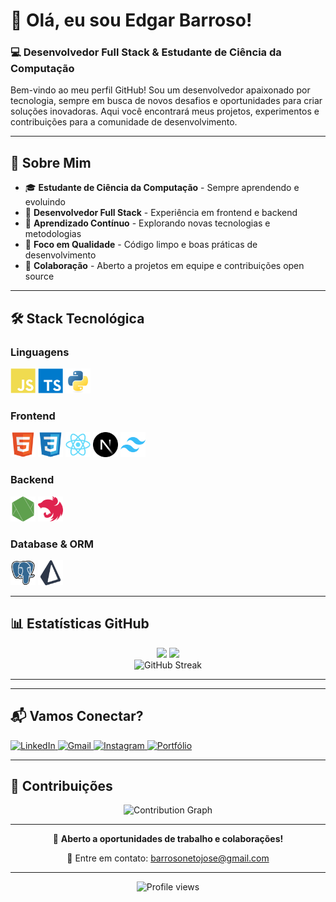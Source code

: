 # 👋 Olá, eu sou Edgar Barroso!

### 💻 Desenvolvedor Full Stack & Estudante de Ciência da Computação

Bem-vindo ao meu perfil GitHub! Sou um desenvolvedor apaixonado por tecnologia, sempre em busca de novos desafios e oportunidades para criar soluções inovadoras. Aqui você encontrará meus projetos, experimentos e contribuições para a comunidade de desenvolvimento.

---

## 🚀 Sobre Mim

- 🎓 **Estudante de Ciência da Computação** - Sempre aprendendo e evoluindo
- 💼 **Desenvolvedor Full Stack** - Experiência em frontend e backend
- 🌱 **Aprendizado Contínuo** - Explorando novas tecnologias e metodologias
- 🎯 **Foco em Qualidade** - Código limpo e boas práticas de desenvolvimento
- 🤝 **Colaboração** - Aberto a projetos em equipe e contribuições open source

---

## 🛠️ Stack Tecnológica

### Linguagens
<div align="left">
  <img alt="JavaScript" height="40" width="40" src="https://raw.githubusercontent.com/devicons/devicon/master/icons/javascript/javascript-plain.svg">
  <img alt="TypeScript" height="40" width="40" src="https://raw.githubusercontent.com/devicons/devicon/master/icons/typescript/typescript-plain.svg">
  <img alt="Python" height="40" width="40" src="https://raw.githubusercontent.com/devicons/devicon/master/icons/python/python-original.svg">
</div>

### Frontend
<div align="left">
  <img alt="HTML5" height="40" width="40" src="https://raw.githubusercontent.com/devicons/devicon/master/icons/html5/html5-original.svg">
  <img alt="CSS3" height="40" width="40" src="https://raw.githubusercontent.com/devicons/devicon/master/icons/css3/css3-original.svg">
  <img alt="React" height="40" width="40" src="https://raw.githubusercontent.com/devicons/devicon/master/icons/react/react-original.svg">
  <img alt="Next.js" height="40" width="40" src="https://raw.githubusercontent.com/devicons/devicon/master/icons/nextjs/nextjs-original.svg">
  <img alt="TailwindCSS" height="40" width="40" src="https://raw.githubusercontent.com/devicons/devicon/refs/heads/master/icons/tailwindcss/tailwindcss-original.svg">
</div>

### Backend
<div align="left">
  <img alt="Node.js" height="40" width="40" src="https://raw.githubusercontent.com/devicons/devicon/master/icons/nodejs/nodejs-plain.svg">
  <img alt="NestJS" height="40" width="40" src="https://raw.githubusercontent.com/devicons/devicon/refs/heads/master/icons/nestjs/nestjs-original.svg">
</div>

### Database & ORM
<div align="left">
  <img alt="PostgreSQL" height="40" width="40" src="https://raw.githubusercontent.com/devicons/devicon/master/icons/postgresql/postgresql-original.svg">
  <img alt="Prisma" height="40" width="40" src="https://raw.githubusercontent.com/devicons/devicon/master/icons/prisma/prisma-original.svg">
</div>

---

## 📊 Estatísticas GitHub

<div align="center">
  <img height="180em" src="https://github-readme-stats.vercel.app/api?username=edgar-barroso&show_icons=true&theme=tokyonight&include_all_commits=true&count_private=true"/>
  <img height="180em" src="https://github-readme-stats.vercel.app/api/top-langs/?username=edgar-barroso&layout=compact&langs_count=7&theme=tokyonight"/>
</div>

<div align="center">
  <img src="https://github-readme-streak-stats.herokuapp.com/?user=edgar-barroso&theme=tokyonight" alt="GitHub Streak" />
</div>

---

---

## 📬 Vamos Conectar?

<div align="left">
  <a href="https://www.linkedin.com/in/edgar-barroso-623a72210/" target="_blank">
    <img src="https://img.shields.io/badge/LinkedIn-0077B5?style=for-the-badge&logo=linkedin&logoColor=white" alt="LinkedIn"/>
  </a>
  <a href="mailto:barrosonetojose@gmail.com" target="_blank">
    <img src="https://img.shields.io/badge/Gmail-D14836?style=for-the-badge&logo=gmail&logoColor=white" alt="Gmail"/>
  </a>
  <a href="https://www.instagram.com/edgar_barrosoneto" target="_blank">
    <img src="https://img.shields.io/badge/Instagram-E4405F?style=for-the-badge&logo=instagram&logoColor=white" alt="Instagram"/>
  </a>
  <a href="https://portifolio-three-woad-68.vercel.app/" target="_blank">
    <img src="https://img.shields.io/badge/Portfólio-0000FF?style=for-the-badge&logo=google-chrome&logoColor=white" alt="Portfólio"/>
  </a>
</div>

---

## 🎨 Contribuições

<div align="center">
  <img src="https://github-readme-activity-graph.vercel.app/graph?username=edgar-barroso&theme=tokyo-night&hide_border=true" alt="Contribution Graph"/>
</div>

---

<div align="center">
  <p>💼 <strong>Aberto a oportunidades de trabalho e colaborações!</strong></p>
  <p>📧 Entre em contato: <a href="mailto:barrosonetojose@gmail.com">barrosonetojose@gmail.com</a></p>
</div>

---

<div align="center">
  <img src="https://komarev.com/ghpvc/?username=edgar-barroso&color=blue&style=flat-square" alt="Profile views" />
</div>
